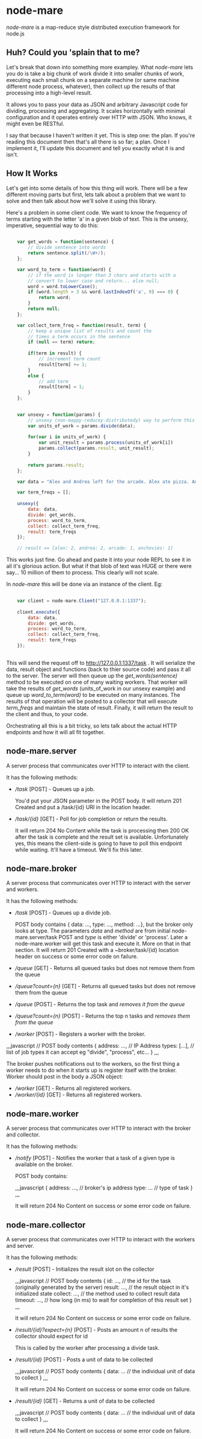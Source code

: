 node-mare
=========

*node-mare* is a map-reduce style distributed execution framework for node.js

Huh? Could you 'splain that to me?
----------------------------------

Let's break that down into something more exampley. What *node-mare* lets you do is take a big chunk of work divide it into smaller chunks of work, executing each small chunk on a separate machine (or same machine different node process, whatever), then collect up the results of that processing into a high-level result. 

It allows you to pass your data as JSON and arbitrary Javascript code for dividing, processing and aggregating. It scales horizontally with minimal configuration and it operates entirely over HTTP with JSON. Who knows, it might even be RESTful. 

I say that because I haven't written it yet. This is step one: the plan. If you're reading this document then that's all there is so far; a plan. Once I implement it, I'll update this document and tell you exactly what it is and isn't. 

How It Works
------------

Let's get into some details of how this thing will work. There will be a few different moving parts but first, lets talk about a problem that we want to solve and then talk about how we'll solve it using this library.

Here's a problem in some client code. We want to know the frequency of terms starting with the letter 'a' in a given blob of text. This is the unsexy, imperative, sequential way to do this:

```javascript
    
    var get_words = function(sentence) { 
        // divide sentence into words
        return sentence.split(/\W+/);
    };

    var word_to_term = function(word) {       
        // if the word is longer than 3 chars and starts with a
        // convert to lower case and return... else null;
        word = word.toLowerCase();
        if (word.length > 3 && word.lastIndexOf('a', 0) === 0) {
            return word;
        }
        return null;
    };

    var collect_term_freq = function(result, term) {
        // keep a unique list of results and count the 
        // times a term occurs in the sentence
        if (null == term) return;
        
        if(term in result) {
            // increment term count
            result[term] += 1;
        }
        else {
            // add term
            result[term] = 1;
        }    
    };

    
    var unsexy = function(params) { 
        // unsexy (non-mappy-reducey-distributedy) way to perform this operation:
        var units_of_work = params.divide(data);
        
        for(var i in units_of_work) {    
            var unit_result = params.process(units_of_work[i])
            params.collect(params.result, unit_result);
        }
        
        return params.result;
    };

    var data = "Alex and Andrea left for the arcade. Alex ate pizza. Andrea doesn't like anchovies.";

    var term_freqs = [];
    
    unsexy({
        data: data,
        divide: get_words,
        process: word_to_term,
        collect: collect_term_freq,
        result: term_freqs
    });

    // result == [alex: 2, andrea: 2, arcade: 1, anchovies: 1]

```

This works just fine. Go ahead and paste it into your node REPL to see it in all it's glorious action. But what if that blob of text was HUGE or there were say... 10 million of them to process. This clearly will not scale.

In *node-mare* this will be done via an instance of the client. Eg:

```javascript
   
    var client = node-mare.Client("127.0.0.1:1337");
    
    client.execute({ 
        data: data, 
        divide: get_words, 
        process: word_to_term, 
        collect: collect_term_freq, 
        result: term_freqs
    });
   
```

This will send the request off to http://127.0.0.1:1337/task . It will serialize the data, result object and functions (back to thier source code) and pass it all to the server. The server will then queue up the *get_words(sentence)* method to be executed on one of many waiting workers. That worker will take the results of *get_words* (units_of_work in our unsexy example) and queue up *word_to_term(word)* to be executed on many instances. The results of that operation will be posted to a collector that will execute *term_freqs* and maintain the state of result. Finally, it will return the result to the client and thus, to your code. 

Orchestrating all this is a bit tricky, so lets talk about the actual HTTP endpoints and how it will all fit together.

node-mare.server
----------------

A server process that communicates over HTTP to interact with the client.

It has the following methods:

* */task* [POST] - Queues up a job. 

  You'd put your JSON parameter in the POST body. It will return 201 Created and put a /task/{id} URI in the location header.
  
* */task/{id}* [GET] - Poll for job completion or return the results. 

  It will return 204 No Content while the task is processing then 200 OK after the task is complete and the result set is available. Unfortunately yes, this means the client-side is going to have to poll this endpoint while waiting. It'll have a timeout. We'll fix this later.

node-mare.broker
----------------

A server process that communicates over HTTP to interact with the server and workers.

It has the following methods:

* */task* [POST] - Queues up a divide job. 

  POST body contains { data: ..., type: ..., method: ...}, but the broker only looks at type. The parameters *data* and *method* are from initial node-mare.server/task POST and *type* is either 'divide' or 'process'. Later a node-mare.worker will get this task and execute it. More on that in that section. It will return 201 Created with a ~broker/task/{id} location header on success or some error code on failure. 

* */queue* [GET] - Returns all queued tasks but does not remove them from the queue
* */queue?count={n}* [GET] - Returns all queued tasks but does not remove them from the queue
* */queue* [POST] - Returns the top task and *removes it from the queue*
* */queue?count={n}* [POST] - Returns the top n tasks and *removes them from the queue*
* */worker*  [POST] - Registers a worker with the broker. 

,,,javascript 
    // POST body contents
    { 
        address: ..., // IP Address
        types: [...], // list of job types it can accept eg "divide", "process", etc... 
    }
,,,

  The broker pushes notifications out to the workers, so the first thing a worker needs to do when it starts up is register itself with the broker. Worker should post in the body a JSON object:

* */worker*  [GET] - Returns all registered workers.
* */worker/{id}*  [GET] - Returns all registered workers.

node-mare.worker
----------------

A server process that communicates over HTTP to interact with the broker and collector.

It has the following methods:

* */notify* [POST] - Notifies the worker that a task of a given type is available on the broker.

  POST body contains:
  
  ,,,javascript
      { 
          address: ..., // broker's ip address
          type: ...     // type of task
      }
  ,,,

  It will return 204 No Content on success or some error code on failure. 

node-mare.collector
-------------------

A server process that communicates over HTTP to interact with the workers and server.

It has the following methods:

* */result* [POST] - Initializes the result slot on the collector

  ,,,javascript
      // POST body contents
      { 
          id: ...,        // the id for the task (originally generated by the server)
          result: ...,    // the result object in it's initialized state
          collect: ...,   // the method used to collect result data
          timeout: ...,   // how long (in ms) to wait for completion of this result set
      }
  ,,,

  It will return 204 No Content on success or some error code on failure. 

* */result/{id}?expect={n}* [POST] - Posts an amount n of results the collector should expect for id

   This is called by the worker after processing a divide task. 
   
* */result/{id}* [POST] - Posts a unit of data to be collected

  ,,,javascript
      // POST body contents
      { 
          data: ...      // the individual unit of data to collect
      }
  ,,,

  It will return 204 No Content on success or some error code on failure. 

* */result/{id}* [GET] - Returns a unit of data to be collected
  
  ,,,javascript
      // POST body contents
      { 
          data: ...      // the individual unit of data to collect
      }
  ,,,

  It will return 204 No Content on success or some error code on failure. 
